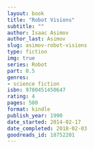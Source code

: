 ```yaml
---
layout: book
title: "Robot Visions"
subtitle: ""
author: Isaac Asimov
author_last: Asimov
slug: asimov-robot-visions
type: fiction
img: true
series: Robot
part: 0.5
genres:
- science fiction
isbn: 9780451450647
rating: 4
pages: 500
format: kindle
publish_year: 1990
date_started: 2014-02-17
date_completed: 2018-02-03
goodreads_id: 18752201
---
```

